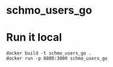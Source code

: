 # schmo_users_go

# Run it local
```
docker build -t schmo_users_go . 
docker run -p 8080:3000 schmo_users_go
```